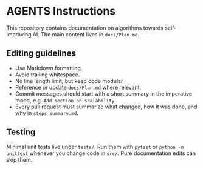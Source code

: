 # AGENTS Instructions

This repository contains documentation on algorithms towards self-improving AI. The main content lives in `docs/Plan.md`.

## Editing guidelines

- Use Markdown formatting.
- Avoid trailing whitespace.
- No line length limit, but keep code modular
- Reference or update `docs/Plan.md` where relevant.
- Commit messages should start with a short summary in the imperative mood, e.g. `Add section on scalability`.
- Every pull request must summarize what changed, how it was done, and why in `steps_summary.md`.

## Testing

Minimal unit tests live under `tests/`.
Run them with `pytest` or `python -m unittest` whenever you change code in `src/`.
Pure documentation edits can skip them.


